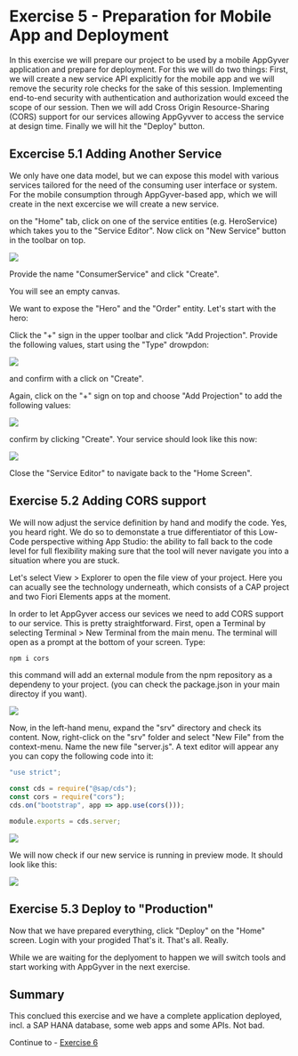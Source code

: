 # Exercise 5 - Preparation for Mobile App and Deployment

In this exercise we will prepare our project to be used by a mobile AppGyver application and prepare for deployment. For this we will do two things: First, we will create a new service API explicitly for the mobile app and we will remove the security role checks for the sake of this session. Implementing end-to-end security with authentication and authorization would exceed the scope of our session. Then we will add Cross Origin Resource-Sharing (CORS) support for our services allowing AppGyvver to access the service at design time. Finally we will hit the "Deploy" button.



## Excercise 5.1 Adding Another Service
We only have one data model, but we can expose this model with various services tailored for the need of the consuming user interface or system. For the mobile consumption through AppGyver-based app, which we will create in the next excercise we will create a new service.

on the "Home" tab, click on one of the service entities (e.g. HeroService) which takes you to the "Service Editor". Now click on "New Service" button in the toolbar on top.

![](/exercises/ex5/images/Deploy_01.png)

Provide the name "ConsumerService" and click "Create".

You will see an empty canvas.

We want to expose the "Hero" and the "Order" entity. Let's start with the hero:

Click the "+" sign in the upper toolbar and click "Add Projection". Provide the following values, start using the "Type" drowpdon:

![](/exercises/ex5/images/Deploy_02.png)

and confirm with a click on "Create".

Again, click on the "+" sign on top and choose "Add Projection" to add the following values:

![](/exercises/ex5/images/Deploy_03.png)

confirm by clicking "Create".
Your service should look like this now:

![](/exercises/ex5/images/Deploy_04.png)

Close the "Service Editor" to navigate back to the "Home Screen".

## Exercise 5.2 Adding CORS support
We will now adjust the service definition by hand and modify the code. Yes, you heard right. We do so to demonstate a true differentiator of this Low-Code perspective withing App Studio: the ability to fall back to the code level for full flexibility making sure that the tool will never navigate you into a situation where you are stuck.

Let's select View > Explorer to open the file view of your project. Here you can acually see the technology underneath, which consists of a CAP project and two Fiori Elements apps at the moment. 

In order to let AppGyver access our sevices we need to add CORS support to our service. This is pretty straightforward. First, open a Terminal by selecting Terminal > New Terminal from the main menu. The terminal will open as a prompt at the bottom of your screen. Type:
```bash
npm i cors
```
this command will add an external module from the npm repository as a dependeny to your project. (you can check the package.json in your main directoy if you want).

![](/exercises/ex5/images/Deploy_05.png)

Now, in the left-hand menu, expand the "srv" directory and check its content. Now, right-click on the "srv" folder and select "New File" from the context-menu. Name the new file "server.js". A text editor will appear any you can copy the following code into it:

```JAVASCRIPT
"use strict";

const cds = require("@sap/cds");
const cors = require("cors");
cds.on("bootstrap", app => app.use(cors()));

module.exports = cds.server;
```

![](/exercises/ex5/images/Deploy_06.png)

We will now check if our new service is running in preview mode. 
It should look like this:

![](/exercises/ex5/images/Deploy_07.png)

## Exercise 5.3 Deploy to "Production"

Now that we have prepared everything, click "Deploy" on the "Home" screen.
Login with your progided
That's it. That's all. Really.

While we are waiting for the deplyoment to happen we will switch tools and start working with AppGyver in the next exercise.

## Summary
This conclued this exercise and we have a complete application deployed, incl. a SAP HANA database, some web apps and some APIs. Not bad.

Continue to - [Exercise 6](../ex6/README.md)
